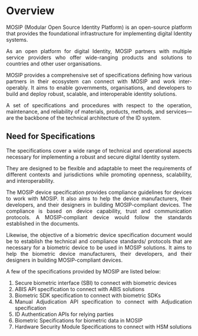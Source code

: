 <div style="text-align: justify">

# Overview 

MOSIP (Modular Open Source Identity Platform) is an open-source platform that provides the foundational infrastructure for implementing digital Identity systems.

As an open platform for digital Identity, MOSIP partners with multiple service providers who offer wide-ranging products and solutions to countries and other user organisations.

MOSIP provides a comprehensive set of specifications defining how various partners in their ecosystem can connect with MOSIP and work inter-operably. It aims to enable governments, organisations, and developers to build and deploy robust, scalable, and interoperable identity solutions.

A set of specifications and procedures with respect to the operation, maintenance, and reliability of materials, products, methods, and services—are the backbone of the technical architecture of the ID system.

## Need for Specifications

The specifications cover a wide range of technical and operational aspects necessary for implementing a robust and secure digital Identity system.

They are designed to be flexible and adaptable to meet the requirements of different contexts and jurisdictions while promoting openness, scalability, and interoperability. 

The MOSIP device specification provides compliance guidelines for devices to work with MOSIP. It also aims to help the device manufacturers, their developers, and their designers in building MOSIP-compliant devices. The compliance is based on device capability, trust and communication protocols. A MOSIP-compliant device would follow the standards established in the documents.

Likewise, the objective of a biometric device specification document would be to establish the technical and compliance standards/ protocols that are necessary for a biometric device to be used in MOSIP solutions. It aims to help the biometric device manufacturers, their developers, and their designers in building MOSIP-compliant devices.

A few of the specifications provided by MOSIP are listed below:

1. Secure biometric interface (SBI) to connect with biometric devices
2. ABIS API specification to connect with ABIS solutions
3. Biometric SDK specification to connect with biometric SDKs  
4. Manual Adjudication API specification to connect with Adjudication specification
5. ID Authentication APIs for relying parties
6. Biometric Specifications for biometric data in MOSIP
7. Hardware Security Module Specifications to connect with HSM solutions

</div>